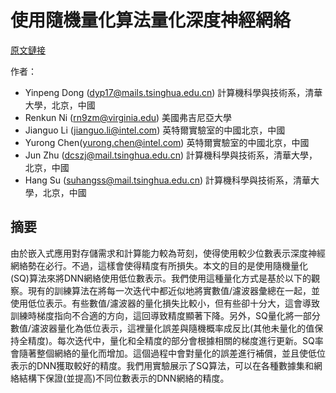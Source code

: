 # 使用隨機量化算法量化深度神經網絡

[原文鏈接](https://arxiv.org/abs/1708.01001)

作者：

- Yinpeng Dong (dyp17@mails.tsinghua.edu.cn) 計算機科學與技術系，清華大學，北京，中國
- Renkun Ni (rn9zm@virginia.edu) 美國弗吉尼亞大學
- Jianguo Li (jianguo.li@intel.com) 英特爾實驗室的中國北京，中國
- Yurong Chen(yurong.chen@intel.com) 英特爾實驗室的中國北京，中國
- Jun Zhu (dcszj@mail.tsinghua.edu.cn) 計算機科學與技術系，清華大學，北京，中國
- Hang Su (suhangss@mail.tsinghua.edu.cn) 計算機科學與技術系，清華大學，北京，中國

## 摘要

由於嵌入式應用對存儲需求和計算能力較為苛刻，使得使用較少位數表示深度神經網絡勢在必行。不過，這樣會使得精度有所損失。本文的目的是使用隨機量化(SQ)算法來將DNN網絡使用低位數表示。我們使用這種量化方式是基於以下的觀察。現有的訓練算法在將每一次迭代中都近似地將實數值/濾波器彙總在一起，並使用低位表示。有些數值/濾波器的量化損失比較小，但有些卻十分大，這會導致訓練時梯度指向不合適的方向，這回導致精度顯著下降。另外，SQ量化將一部分數值/濾波器量化為低位表示，這裡量化誤差與隨機概率成反比(其他未量化的值保持全精度)。每次迭代中，量化和全精度的部分會根據相關的梯度進行更新。SQ率會隨著整個網絡的量化而增加。這個過程中會對量化的誤差進行補償，並且使低位表示的DNN獲取較好的精度。我們用實驗展示了SQ算法，可以在各種數據集和網絡結構下保證(並提高)不同位數表示的DNN網絡的精度。